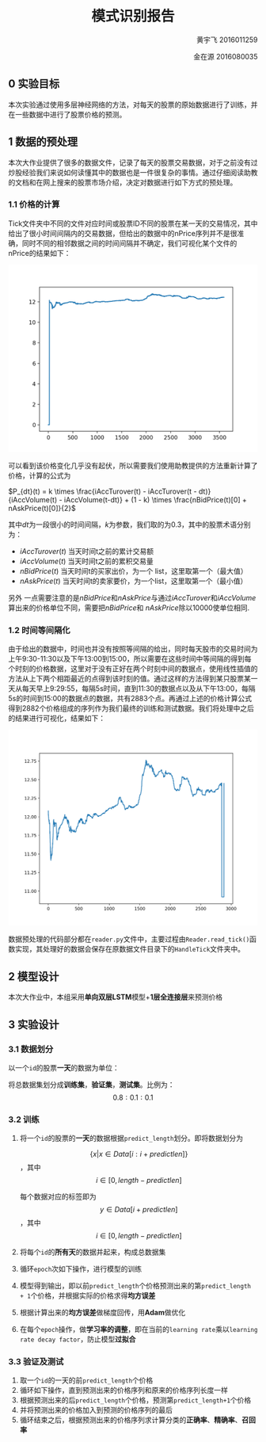 # <center>模式识别报告 </center>

<p align=right>黄宇飞 2016011259</p>
<p align=right>金在源 2016080035</P>

## 0 实验目标

本次实验通过使用多层神经网络的方法，对每天的股票的原始数据进行了训练，并在一些数据中进行了股票价格的预测。



## 1 数据的预处理

本次大作业提供了很多的数据文件，记录了每天的股票交易数据，对于之前没有过炒股经验我们来说如何读懂其中的数据也是一件很复杂的事情。通过仔细阅读助教的文档和在网上搜来的股票市场介绍，决定对数据进行如下方式的预处理。

### 1.1 价格的计算

Tick文件夹中不同的文件对应时间或股票ID不同的股票在某一天的交易情况，其中给出了很小时间间隔内的交易数据，但给出的数据中的nPrice序列并不是很准确，同时不同的相邻数据之间的时间间隔并不确定，我们可视化某个文件的nPrice的结果如下：

![nprice](./Resource/nprice.png)

可以看到该价格变化几乎没有起伏，所以需要我们使用助教提供的方法重新计算了价格，计算的公式为

$P_{dt}(t) = k \times \frac{iAccTurover(t) - iAccTurover(t - dt)}{iAccVolume(t) - iAccVolume(t-dt)} + (1 - k) \times \frac{nBidPrice(t)[0] + nAskPrice(t)[0]}{2}$

其中$dt$为一段很小的时间间隔，$k$为参数，我们取的为0.3，其中的股票术语分别为：

+ $iAccTurover(t)$ 当天时间t之前的累计交易额
+ $iAccVolume(t)$ 当天时间t之前的累积交易量
+ $nBidPrice(t)$ 当天时间t的买家出价，为一个 list，这里取第一个（最大值）
+ $nAskPrice(t)$ 当天时间t的卖家要价，为一个list，这里取第一个（最小值）

另外 一点需要注意的是$nBidPrice$和$nAskPrice$与通过$iAccTurover$和$iAccVolume$算出来的价格单位不同，需要把$nBidPrice$和 $nAskPrice$除以10000使单位相同.

### 1.2 时间等间隔化

由于给出的数据中，时间也并没有按照等间隔的给出，同时每天股市的交易时间为上午9:30-11:30以及下午13:00到15:00，所以需要在这些时间中等间隔的得到每个时刻的价格数据，这里对于没有正好在两个时刻中间的数据点，使用线性插值的方法从上下两个相距最近的点得到该时刻的值。通过这样的方法得到某只股票某一天从每天早上9:29:55，每隔5s时间，直到11:30的数据点以及从下午13:00，每隔5s的时间到15:00的数据点的数据，共有2883个点。再通过上述的价格计算公式得到2882个价格组成的序列作为我们最终的训练和测试数据。我们将处理中之后的结果进行可视化，结果如下：

![myprice](./Resource/myprice.png)

数据预处理的代码部分都在`reader.py`文件中，主要过程由`Reader.read_tick()`函数实现，其处理好的数据会保存在原数据文件目录下的`HandleTick`文件夹中。



## 2 模型设计

本次大作业中，本组采用**单向双层LSTM**模型+**1层全连接层**来预测价格





## 3 实验设计

### 3.1 数据划分

以一个`id`的股票**一天**的数据为单位：

将总数据集划分成**训练集**，**验证集**，**测试集**。比例为：$$0.8:0.1:0.1$$



### 3.2 训练

1. 将一个`id`的股票的**一天**的数据根据`predict_length`划分。即将数据划分为

   $$\{x|x{\in}Data[i:i+predictlen]\}$$，其中$$i{\in}[0, length-predictlen]$$

   每个数据对应的标签即为$$y{\in}Data[i+predictlen]$$，其中$$i{\in}[0, length-predictlen]$$

2. 将每个`id`的**所有天**的数据并起来，构成总数据集

3. 循环`epoch`次如下操作，进行模型的训练

4. 模型得到输出，即以前`predict_length`个价格预测出来的第`predict_length + 1`个价格，并根据实际的价格求得**均方误差**

5. 根据计算出来的**均方误差**做梯度回传，用**Adam**做优化

6. 在每个`epoch`操作，做**学习率的调整**，即在当前的`learning rate`乘以`learning rate decay factor`，防止模型**过拟合**



### 3.3 验证及测试

1. 取一个`id`的一天的前`predict_length`个价格
2. 循环如下操作，直到预测出来的价格序列和原来的价格序列长度一样
3. 根据预测出来的后`predict_length`个价格，预测第`predict_length+1`个价格
4. 并将预测出来的价格加入到预测的价格序列的最后
5. 循环结束之后，根据预测出来的价格序列求计算分类的**正确率**、**精确率**、**召回率**

